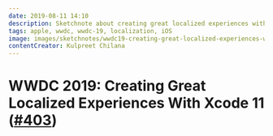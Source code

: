 ```yaml
---
date: 2019-08-11 14:10
description: Sketchnote about creating great localized experiences with Xcode 11 from WWDC 2019
tags: apple, wwdc, wwdc-19, localization, iOS
image: images/sketchnotes/wwdc19-creating-great-localized-experiences-with-xcode-11-small.jpg
contentCreator: Kulpreet Chilana
---
```


# WWDC 2019: Creating Great Localized Experiences With Xcode 11 ([#403](https://developer.apple.com/wwdc19/403))
